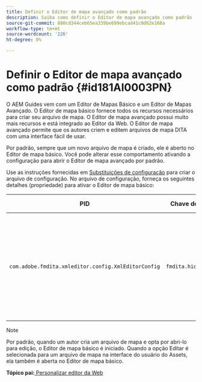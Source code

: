```yaml
---
title: Definir o Editor de mapa avançado como padrão
description: Saiba como definir o Editor de mapa avançado como padrão
source-git-commit: 880cd344ceb65ea339be699ebcad41c0d62e168a
workflow-type: tm+mt
source-wordcount: '226'
ht-degree: 0%

---
```


# Definir o Editor de mapa avançado como padrão {#id181AI0003PN}

O AEM Guides vem com um Editor de Mapas Básico e um Editor de Mapas Avançado. O Editor de mapa básico fornece todos os recursos necessários para criar seu arquivo de mapa. O Editor de mapa avançado possui muito mais recursos e está integrado ao Editor da Web. O Editor de mapa avançado permite que os autores criem e editem arquivos de mapa DITA com uma interface fácil de usar.

Por padrão, sempre que um novo arquivo de mapa é criado, ele é aberto no Editor de mapa básico. Você pode alterar esse comportamento ativando a configuração para abrir o Editor de mapa avançado por padrão.

Use as instruções fornecidas em [Substituições de configuração](download-install-additional-config-override.md#) para criar o arquivo de configuração. No arquivo de configuração, forneça os seguintes detalhes \(propriedade\) para ativar o Editor de mapa básico:

| PID | Chave de propriedade | Valor da propriedade |
|---|------------|--------------|
| `com.adobe.fmdita.xmleditor.config.XmlEditorConfig` | ``fmdita.hide.oldmapeditor`` | Booleano \(true/false\). Se você quiser usar o Editor de mapa avançado por padrão, defina essa propriedade como true.<br> **Valor padrão**: falso |

>[!NOTE]
>
> Por padrão, quando um autor cria um arquivo de mapa e opta por abri-lo para edição, o Editor de mapa básico é iniciado. Quando a opção Editar é selecionada para um arquivo de mapa na interface do usuário do Assets, ela também é aberta no Editor de mapa básico.

**Tópico pai:**[ Personalizar editor da Web](conf-web-editor.md)
